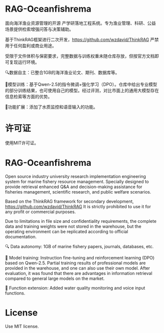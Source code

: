 # RAG-Oceanfishrema
面向海洋渔业资源管理的开源 产学研落地工程系统。专为渔业管理、科研、公益场景提供检索增强问答与决策辅助。

基于ThinkRAG框架进行二次开发，https://github.com/wzdavid/ThinkRAG  严禁用于任何盈利或商业用途。

受限于文件体积与保密要求，完整数据与训练权重未随仓库存放，但按官方文档即可复现运行环境。

🔍数据自主：已整合1GB的海洋渔业论文、期刊、数据库等。

🧠模型训练：基于Qwen-2.5的指令微调+强化学习（DPO）。仓库中给出专业模型的部分训练结果，也可使用自己的模型。经过评测，对比市面上的通用大模型存在信息检索等方面的优势。

🎤功能扩展：添加了水质监控和语音输入的功能。

# 许可证
使用MIT许可证。

# RAG-Oceanfishrema
Open source industry university research implementation engineering system for marine fishery resource management. Specially designed to provide retrieval enhanced Q&A and decision-making assistance for fisheries management, scientific research, and public welfare scenarios.

Based on the ThinkRAG framework for secondary development, https://github.com/wzdavid/ThinkRAG It is strictly prohibited to use it for any profit or commercial purposes.

Due to limitations in file size and confidentiality requirements, the complete data and training weights were not stored in the warehouse, but the operating environment can be replicated according to official documentation.

🔍 Data autonomy: 1GB of marine fishery papers, journals, databases, etc. 

🧠 Model training: Instruction fine-tuning and reinforcement learning (DPO) based on Qwen-2.5. Partial training results of professional models are provided in the warehouse, and one can also use their own model. After evaluation, it was found that there are advantages in information retrieval compared to general large models on the market.

🎤 Function extension: Added water quality monitoring and voice input functions.

# License

Use MIT license.
